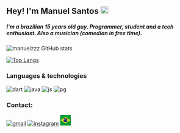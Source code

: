 ## Hey! I'm Manuel Santos <img src="https://media.giphy.com/media/hvRJCLFzcasrR4ia7z/giphy.gif" width="20px">
##### I'm a brazilian 15 years old guy. Programmer, student and a tech enthusiast. Also a musician (comedian in free time). 

![manuelzzz GitHub stats](https://github-readme-stats.vercel.app/api?username=manuelzzz&show_icons=true&theme=dark)

[![Top Langs](https://github-readme-stats.vercel.app/api/top-langs/?username=manuelzzz&layout=compact&theme=dark)](https://github.com/anuraghazra/github-readme-stats)

### Languages & technologies
<div>
    <img alig='center' alt='dart' src=https://img.shields.io/badge/dart-%230175C2.svg?style=for-the-badge&logo=dart&logoColor=white>
    <img aling='center' alt='java' src='https://img.shields.io/badge/Java-ED8B00?style=for-the-badge&logo=java&logoColor=white'>
    <img alig='center' alt ='js' src='https://img.shields.io/badge/javascript-%23323330.svg?style=for-the-badge&logo=javascript&logoColor=%23F7DF1E'>
    <img alig='center' alt='pg' src='https://img.shields.io/badge/postgres-%23316192.svg?style=for-the-badge&logo=postgresql&logoColor=white'>
</div>

### Contact:
[![gmail](https://img.shields.io/badge/Gmail-D14836?style=for-the-badge&logo=gmail&logoColor=white)](mailto:manuel.santos.souza.23@gmail.com)
[![instagram](https://img.shields.io/badge/Instagram-E4405F?style=for-the-badge&logo=instagram&logoColor=white)](https://instagram.com/manel.rar)
<svg viewBox="0 0 800 800" fill="#009b3a"><path d="M0 0h800v800H0z"/><path d="M33 400l367 234 367-234-367-234L33 400z" fill="#fedf00"/><circle fill="#002776" cx="400" cy="400" r="155"/><path fill="#fff" d="M405 522v-3l2-1-3-1v-2l-2 2-2 1 1 1v3l2-2 2 2zm78-3v-3l2-2-3-1-1-3-2 3h-3l2 3-1 3 3-1 3 1zm-31-1v-6l4-4-6-1-2-5-3 5-5 1 4 4-1 5 5-2 4 3zm31-13l-1-3 3-2-3-1-2-3-2 3h-3l2 3v3l3-1 3 1zm-133-13l-1-6 4-4-6-1-2-5-2 5-6 1 4 4-1 5 5-2 5 3zm133-4v-3l2-2h-3l-1-3-2 3h-3l3 2-1 3 3-1 2 1zm12 0v-3l2-2h-3l-1-3-1 3h-3l2 2-1 3 3-1 2 1zm-57 0v-3l2-2h-3l-1-3-1 3h-3l2 2-1 3 3-1 2 1zm22 0v-3l2-2h-3l-1-3-1 3h-3l2 2-1 3 3-1 2 1zm49-3l-1-4 3-2-4-1-1-3-2 3-3 1 2 2-1 4 4-2 3 2zm-101-9l-1-5 4-3-5-1-2-4-2 4-5 1 4 3-1 5 4-2 4 2zm-91-2l-1-4 3-2-4-1-1-3-2 3h-4l3 3-1 4 4-2 3 2zm196-2l-1-3 3-2h-3l-2-3-1 3h-3l2 2-1 3 3-2 3 2zm-1-11l-1-5 4-3-5-1-2-5-2 5-5 1 4 3-1 5 4-3 4 3zm18-3v-3l2-2h-3l-1-3-1 3h-3l2 2-1 3 3-1 2 1zm-259-8l-1-3-2 3-4 1 3 2-1 4 3-2 4 2-1-3 3-3-4-1zm52 7l-1-3 3-3-3-1-2-3-2 3-3 1 2 2-1 4 4-2 3 2zm78-1v-3l2-2h-3l-1-3-1 3h-3l2 2-1 3 3-2 2 2zm44-98l4-1 4 2-1-5 4-3-5-1-2-4-2 4-5 1 3 3-1 4c-53-21-115-31-186-21-3 8-6 16-8 24 120-21 226 22 298 86 3-8 4-16 5-24-32-27-68-50-108-65zm-150 88l-1-6 4-3-5-1-3-6-2 5-6 1 4 4-1 5 5-2 5 3zm126-3v-3l2-3h-3l-2-4-1 4h-4l3 3-1 3 3-1 3 1zm-30 0l-1-3 3-3h-4l-1-4-2 4h-4l3 3-1 3 3-1 4 1zm-84-10v-3l2-1-3-1v-2l-2 2-2 1 2 1-1 3 2-1 2 1zm99-3l-1-5 4-4-5-1-2-5-3 5h-5l4 4-1 6 4-3 5 3zm-56-15l-1-5 4-4-6-1-2-5-2 5h-6l4 4-1 6 5-3 5 3zm94-15v-3l2-3-3-1-2-3-2 3-4 1 3 2-1 4 4-1 3 1zm-164-17l-1-6 4-4-5-1-3-5-2 5-6 1 4 4-1 5 5-2 5 3z"/><path d="M534 420c6-8 16 0 10 8-5 7-17 1-10-8zm2 2c-4 7 4 8 6 4 4-7-4-8-6-4zm-17-9c-1 1 0 3 2 4s2 1 3 0c2-2-7-7-4-11 2-3 5-1 7 0 4 2 5 5 3 8l-2-2c1-1-1-3-2-4s-2-1-3 0c-1 2 7 7 4 11-2 3-4 2-7 0-4-2-5-5-3-8l2 2zm-16-11c-1 1 0 3 2 4s3 1 4 0c1-2-8-6-5-10 2-4 6-1 8 0s4 4 2 7l-2-2c1-1-1-3-2-4s-2-1-3 0c-2 2 8 6 5 11-2 3-6 2-8 0-2-1-5-4-3-7l2 1zm-21-7l7-13 11 7-1 2-9-5-1 3 7 4-1 2-8-4-2 3 10 5-2 3-11-7zm-7-9l-5-3-2 5-3-1 7-13 8 3c4 2 2 8-2 9 0 2-1 5-2 6l-2-1c1-1 1-3 1-5zm-15-5c-2 2-5 1-7 0s-4-5-2-9c3-6 10-5 12-1l-2 2c-2-4-5-3-7 0-1 2-1 5 1 6 1 1 4 0 5-1l-3-1 1-2 5 3-3 7-2-1s1-2 2-3zm11 0l5 2c3 1 4-2 2-3l-5-3-2 4zm-38-15c3-10 15-5 13 3-3 10-16 6-13-3zm3 0c-2 7 4 8 7 3s-6-8-7-3zm-21 1h-2l4-14 8 2c6 1 3 8 0 9 1 2 1 4 0 6h-3c1-1 1-4 0-6l-5-2-2 5zm-18-5h-2l4-14 8 2c4 1 5 10-4 8l-4-1-2 5zm21-2l5 1c3 0 3-3 0-4l-4-1-1 4zm-51-4l2-13 10 2v2l-8-1-1 3 7 1v2l-7-1v3l8 2v2l-11-2zm32-2l4 1c5 1 5-2 2-3l-5-1-1 3zm-138-4c-4-10 9-15 12-5 3 11-9 13-12 5zm78 3h-3l1-15h4l2 11 4-10h4l-2 15h-2l1-10-4 9h-3l-2-10v10zm-51-6l-6 1 1 5h-3l-1-14 8-1c6-1 7 8 3 8 2 1 2 5 2 7h-2c0-1-1-5-2-6zm-25 1c1 6 9 5 8-1-1-5-9-6-8 1zm68 4h-14l1-15 12 1v2h-10v3h8v3h-8v3l11 1v2zm-26 0h-6l-1-15h7c3 0 7 3 7 7v2c0 4-4 6-7 6zm0-12h-4v9h4c2 0 4-2 4-4v-1c0-2-2-4-4-4zm-18 1h-5v4h4c3 0 5-4 1-4z"/></svg>


<style>
$svg-size: 30px;

div{ 
    max-width: $svg-size;
}

svg {
  width: $svg-size;
  height: $svg-size;
  max-width: 28px;
  max-height: 30px;
  margin: $svg-size / 4;
  animation: borderradius 6s infinite;
}
</style>
